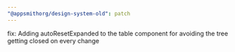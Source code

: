 ```yaml
---
"@appsmithorg/design-system-old": patch
---
```


fix: Adding autoResetExpanded to the table component for avoiding the tree getting closed on every change
